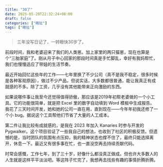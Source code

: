 ```yaml
---
title: "30了"
date: 2025-05-20T22:32:24+08:00
draft: false
categories: ["瞎扯"]
tags: ["瞎扯"]
---
```


> 三年没写日记了，一转眼快30岁了。

前段时间，我和老婆迎来了我们的人类崽。加上家里的两只猫崽，现在也算是个“三胎家庭”了。刚从月子中心回家的那段时间真是手忙脚乱，幸好有我妈帮忙，我们也慢慢适应了带娃的生活节奏。

最近开始回忆这些年的工作——七年里换了不少公司（真不是我不稳定，很多时候是各种客观原因），做过不少产品，但说实话，大多数都很普通，能让我真正有成就感的不多。除了工资，几乎没有其他能带来正向激励的东西。

如果说哪件事让我至今还觉得值得骄傲，那应该是2019年初帮老婆做的一个小工具。它的功能很简单，就是把 Excel 里的数字自动填到 Word 模板中生成报告。我花了三天时间开发，她和她的公司一直在用，直到现在——今年年初我还修了一个小 bug。据说这个工具帮他们节省了大量的人工成本。

第二件让我比较有成就感的，是我在 2023 年加入 Kanaries 时参与开发的 Pygwalker。这个项目验证了一些我自己的想法，也收到了社区的积极反馈。但遗憾的是，当时团队的氛围有点压抑，我的精神状态也撑不住了，最终只能选择离开，休息一下。最近又有很多事在忙，也一直没空再去持续贡献代码。

时常会感慨，工作七年，到了三十岁，好像什么都没真正做成。但也许大多数人的人生就是这样平平淡淡吧。等这阵子忙完了，我想再去找些有趣的事情折腾折腾。
